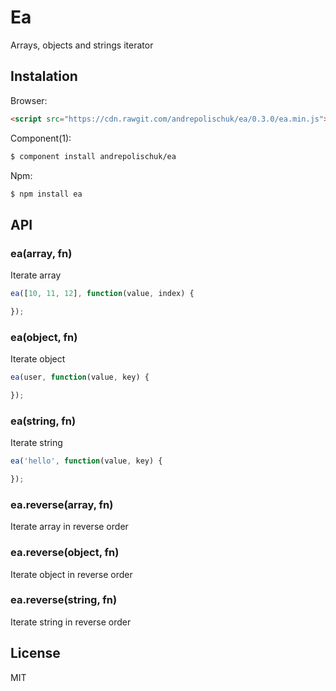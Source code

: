 # Ea

  Arrays, objects and strings iterator

## Instalation

  Browser:

```html
<script src="https://cdn.rawgit.com/andrepolischuk/ea/0.3.0/ea.min.js"></script>
```

  Component(1):

```sh
$ component install andrepolischuk/ea
```

  Npm:

```sh
$ npm install ea
```

## API

### ea(array, fn)

  Iterate array

```js
ea([10, 11, 12], function(value, index) {

});
```

### ea(object, fn)

  Iterate object

```js
ea(user, function(value, key) {

});
```

### ea(string, fn)

  Iterate string

```js
ea('hello', function(value, key) {

});
```

### ea.reverse(array, fn)

  Iterate array in reverse order

### ea.reverse(object, fn)

  Iterate object in reverse order

### ea.reverse(string, fn)

  Iterate string in reverse order

## License

  MIT

